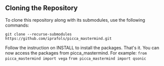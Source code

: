 ## Cloning the Repository

To clone this repository along with its submodules, use the following commands:

```
git clone --recurse-submodules https://github.com/iprafols/picca_mastermind.git
```

Follow the instruction on INSTALL to install the packages. That's it. You can now access the packages from picca_mastermind. For example:
`from picca_mastermind import vega`
`from picca_mastermind import qsonic`
